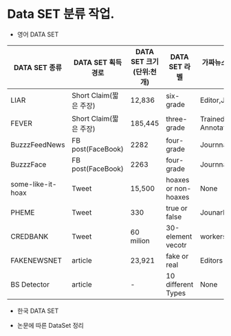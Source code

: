 # Data SET 분류 작업.

 * 영어 DATA SET 
 
|DATA SET 종류|DATA SET 획득경로|DATA SET 크기(단위:천개)|DATA SET 라벨|가짜뉴스 정보제공자|
|------|---|---|---|---|
|LIAR|Short Claim(짧은 주장)|12,836|six-grade|Editor,Journalists|
|FEVER|Short Claim(짧은 주장)|185,445|three-grade|Trained Annotators|
|BuzzzFeedNews|FB post(FaceBook)|2282|four-grade|Journnalists|
|BuzzzFace|FB post(FaceBook)|2263|four-grade|Journnalists|
|some-like-it-hoax|Tweet|15,500|hoaxes or non-hoaxes|None|
|PHEME|Tweet|330|true or false|Jounarlists|
|CREDBANK|Tweet|60 milion|30-element vecotr|workers|
|FAKENEWSNET|article|23,921|fake or real|Editors|
|BS Detector|article|-|10 different Types|None|
 
 * 한국 DATA SET 
 
 * 논문에 따른 DataSet 정리
